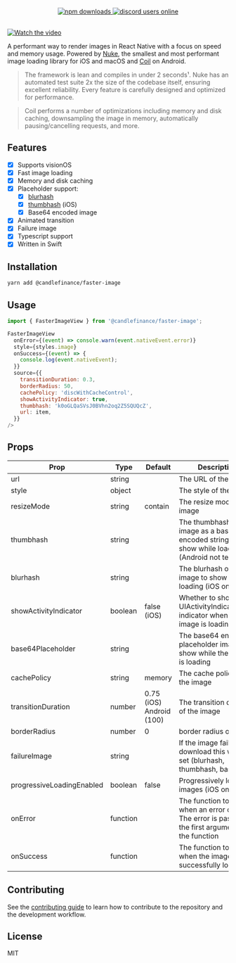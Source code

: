 
<br/>
<div align="center">
 <a href="https://www.npmjs.com/package/@candlefinance%2Ffaster-image">
  <img src="https://img.shields.io/npm/dm/@candlefinance%2Ffaster-image" alt="npm downloads" />
</a>
  <a alt="discord users online" href="https://discord.gg/qnAgjxhg6n" 
  target="_blank"
  rel="noopener noreferrer">
    <img alt="discord users online" src="https://img.shields.io/discord/986610142768406548?label=Discord&logo=discord&logoColor=white&cacheSeconds=3600"/>
</div>

<br/>

[![Watch the video](https://user-images.githubusercontent.com/12258850/227793826-c568d6b4-7cee-4c9f-b1ac-1beef3a2b3c5.png)](https://user-images.githubusercontent.com/12258850/227793749-d231199d-6058-4e6a-bb07-51b0ebfe9db5.mp4)

A performant way to render images in React Native with a focus on speed and memory usage. Powered by [Nuke](https://github.com/kean/nuke), the smallest and most performant image loading library for iOS and macOS and [Coil](https://github.com/coil-kt/coil) on Android.

> The framework is lean and compiles in under 2 seconds¹. Nuke has an automated test suite 2x the size of the codebase itself, ensuring excellent reliability. Every feature is carefully designed and optimized for performance.

> Coil performs a number of optimizations including memory and disk caching, downsampling the image in memory, automatically pausing/cancelling requests, and more.

## Features
- [x] Supports visionOS
- [x] Fast image loading
- [x] Memory and disk caching
- [x] Placeholder support:
  - [x] [blurhash](https://github.com/woltapp/blurhash)
  - [x] [thumbhash](https://github.com/evanw/thumbhash) (iOS)
  - [x] Base64 encoded image
- [x] Animated transition
- [x] Failure image
- [x] Typescript support
- [x] Written in Swift

## Installation

```sh
yarn add @candlefinance/faster-image
```

## Usage

```js
import { FasterImageView } from '@candlefinance/faster-image';

FasterImageView
  onError={(event) => console.warn(event.nativeEvent.error)}
  style={styles.image}
  onSuccess={(event) => {
    console.log(event.nativeEvent);
  }}
  source={{
    transitionDuration: 0.3,
    borderRadius: 50,
    cachePolicy: 'discWithCacheControl',
    showActivityIndicator: true,
    thumbhash: 'k0oGLQaSVsJ0BVhn2oq2Z5SQUQcZ',
    url: item,
  }}
/>
```

## Props

| Prop                      | Type     | Default               | Description                                                                                           |
|---------------------------|----------|-----------------------|-------------------------------------------------------------------------------------------------------|
| url                       | string   |                       | The URL of the image                                                                                  |
| style                     | object   |                       | The style of the image                                                                                |
| resizeMode                | string   | contain               | The resize mode of the image                                                                          |
| thumbhash                 | string   |                       | The thumbhash of the image as a base64 encoded string to show while loading (Android not tested)                        |
| blurhash                  | string   |                       | The blurhash of the image to show while loading (iOS only)                                                |
| showActivityIndicator     | boolean  | false  (iOS)              | Whether to show the UIActivityIndicatorView indicator when the image is loading                       |
| base64Placeholder         | string   |                       | The base64 encoded placeholder image to show while the image is loading                               |
| cachePolicy               | string   | memory                | The cache policy of the image                                                                     |
| transitionDuration        | number   | 0.75 (iOS) Android (100) | The transition duration of the image                                      |
| borderRadius              | number   | 0                     | border radius of image                                                                              |
| failureImage              | string   |                       | If the image fails to download this will be set (blurhash, thumbhash, base64)                        |
| progressiveLoadingEnabled | boolean  | false                 | Progressively load images (iOS only)                                                                           |
| onError                   | function |                       | The function to call when an error occurs. The error is passed as the first argument of the function  |
| onSuccess                 | function |                       | The function to call when the image is successfully loaded                                            |


## Contributing

See the [contributing guide](CONTRIBUTING.md) to learn how to contribute to the repository and the development workflow.

## License

MIT
